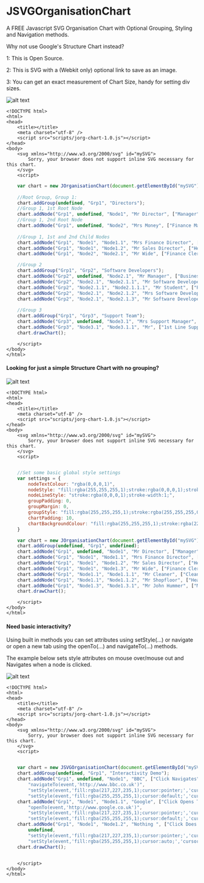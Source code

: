 # JSVGOrganisationChart
A FREE Javascript SVG Organisation Chart with Optional Grouping, Styling and Navigation methods.

Why not use Google's Structure Chart instead? 

1: This is Open Source.

2: This is SVG with a (Webkit only) optional link to save as an image.

3: You can get an exact measurement of Chart Size, handy for setting div sizes.

![alt text](https://github.com/thobbsinteractive/JOrganisationChart/blob/master/basicSVGChartExample.png "Basic Example")

```
<!DOCTYPE html>
<html>
<head>
    <title></title>
	<meta charset="utf-8" />
    <script src="scripts/jorg-chart-1.0.js"></script>
</head>
<body>
    <svg xmlns="http://www.w3.org/2000/svg" id="mySVG">
        Sorry, your browser does not support inline SVG necessary for this chart.
    </svg>
    <script>
```
```javascript
    var chart = new JOrganisationChart(document.getElementById("mySVG"));
    
    //Root Group, Group 1:
    chart.addGroup(undefined, "Grp1", "Directors");
    //Group 1, 1st Root Node 
    chart.addNode("Grp1", undefined, "Node1", "Mr Director", ["Manager", "Runs Everything"]);
    //Group 1, 2nd Root Node 
    chart.addNode("Grp1", undefined, "Node2", "Mrs Money", ["Finance Manager", "Pays for Everything"]);
    
    //Group 1, 1st and 2nd Child Nodes
    chart.addNode("Grp1", "Node1", "Node1.1", "Mrs Finance Director", ["Accountant", "Pays for somethings"]);
    chart.addNode("Grp1", "Node1", "Node1.2", "Mr Sales Director", ["Head of Sales", "Sells Everything"]);
    chart.addNode("Grp1", "Node2", "Node2.1", "Mr Wide", ["Finance Clerk Who has a really long Job Title", "Plays with numbers"]);

    //Group 2
    chart.addGroup("Grp1", "Grp2", "Software Developers");
    chart.addNode("Grp2", undefined, "Node2.1", "Mr Manager", ["Business Manager", "Orders Lackies"]);
    chart.addNode("Grp2", "Node2.1", "Node2.1.1", "Mr Software Developer 1", ["Software Developer", "Makes Bugs", "Cleans Office"]);
    chart.addNode("Grp2", "Node2.1.1", "Node2.1.1.1", "Mr Student", ["Placement Dude", "Tests"]);
    chart.addNode("Grp2", "Node2.1", "Node2.1.2", "Mrs Software Developer 2", ["Software Developer", "Makes Codes"]);
    chart.addNode("Grp2", "Node2.1", "Node2.1.3", "Mr Software Developer 3", ["Software Developer", "Turns Water into Wine"]);
    
    //Group 3
    chart.addGroup("Grp1", "Grp3", "Support Team");
    chart.addNode("Grp3", undefined, "Node3.1", "Mrs Support Manager", ["Business Manager", "Orders Lackies"]);
    chart.addNode("Grp3", "Node3.1", "Node3.1.1", "Mr", ["1st Line Support", "Phone Jocky"]);
    chart.drawChart();
```
```
    </script>
</body>
</html>
```

#### Looking for just a simple Structure Chart with no grouping? ####

![alt text](https://github.com/thobbsinteractive/JOrganisationChart/blob/master/simpleSVGChartExample.png "Simple Structure Chart")

```
<!DOCTYPE html>
<html>
<head>
    <title></title>
	<meta charset="utf-8" />
    <script src="scripts/jorg-chart-1.0.js"></script>
</head>
<body>
    <svg xmlns="http://www.w3.org/2000/svg" id="mySVG">
        Sorry, your browser does not support inline SVG necessary for this chart.
    </svg>
    <script>
```
```javascript

	//Set some basic global style settings 
    var settings = {
        nodeTextColour: "rgba(0,0,0,1)",
        nodeStyle: "fill:rgba(255,255,255,1);stroke:rgba(0,0,0,1);stroke-width:1;",
        nodeLineStyle: "stroke:rgba(0,0,0,1);stroke-width:1;",
        groupPadding: 0,
        groupMargin: 0,
        groupStyle: "fill:rgba(255,255,255,1);stroke:rgba(255,255,255,0);stroke-width:0;",
        chartPadding: 10,
        chartBackgroundColour: "fill:rgba(255,255,255,1);stroke:rgba(220,220,220,1);stroke-width:0;"
    }

    var chart = new JOrganisationChart(document.getElementById("mySVG"), undefined, settings);
    chart.addGroup(undefined, "Grp1", undefined);
    chart.addNode("Grp1", undefined, "Node1", "Mr Director", ["Manager", "Runs Everything"]);
    chart.addNode("Grp1", "Node1", "Node1.1", "Mrs Finance Director", ["Accountant", "Pays for somethings"]);
    chart.addNode("Grp1", "Node1", "Node1.2", "Mr Sales Director", ["Head of Sales", "Sells Everything"]);
    chart.addNode("Grp1", "Node1", "Node1.3", "Mr Wide", ["Finance Clerk Who has a really long Job Title", "Plays with numbers"]);
    chart.addNode("Grp1", "Node1.1", "Node1.1.1", "Mr Cleaner", ["Cleaner", "Cleans"]);
    chart.addNode("Grp1", "Node1.1", "Node1.1.2", "Mr Shopfloor", ["Head of Sales", "Sells Everything"]);
    chart.addNode("Grp1", "Node1.3", "Node1.3.1", "Mr John Hummer", ["Muscian", "Sound Track to the 80s"]);
    chart.drawChart();
```
```
    </script>
</body>
</html>
```

#### Need basic interactivity? ####
Using built in methods you can set attributes using setStyle(...) or navigate or open a new tab using the openTo(...) and navigateTo(...) methods.

The example below sets style attributes on mouse over/mouse out and Navigates when a node is clicked.

![alt text](https://github.com/thobbsinteractive/JOrganisationChart/blob/master/InteractiveSVGChartExample.png "Interactive Chart")

```
<!DOCTYPE html>
<html>
<head>
    <title></title>
	<meta charset="utf-8" />
    <script src="scripts/jorg-chart-1.0.js"></script>
</head>
<body>
    <svg xmlns="http://www.w3.org/2000/svg" id="mySVG">
        Sorry, your browser does not support inline SVG necessary for this chart.
    </svg>
    <script>
```
```javascript

    var chart = new JSVGOrganisationChart(document.getElementById("mySVG"));
    chart.addGroup(undefined, "Grp1", "Interactivity Demo");
    chart.addNode("Grp1", undefined, "Node1", "BBC", ["Click Navigates", "to BBC"], undefined,
        "navigateTo(event,'http://www.bbc.co.uk')",
        "setStyle(event,'fill:rgba(217,227,235,1);cursor:pointer;','cursor:pointer;','cursor:pointer;')",
        "setStyle(event,'fill:rgba(255,255,255,1);cursor:default;','cursor:default;','cursor:default;')");
    chart.addNode("Grp1", "Node1", "Node1.1", "Google", ["Click Opens Tab", "to Google"], undefined,
        "openTo(event,'http://www.google.co.uk')",
        "setStyle(event,'fill:rgba(217,227,235,1);cursor:pointer;','cursor:pointer;','cursor:pointer;')",
        "setStyle(event,'fill:rgba(255,255,255,1);cursor:default;','cursor:default;','cursor:default;')");
    chart.addNode("Grp1", "Node1", "Node1.2", "Nothing ", ["Click Does Nothing"], undefined,
        undefined,
        "setStyle(event,'fill:rgba(217,227,235,1);cursor:pointer;','cursor:pointer;','cursor:pointer;')",
        "setStyle(event,'fill:rgba(255,255,255,1);cursor:auto;','cursor:default;','cursor:default;')");
    chart.drawChart();
    
```
```
    </script>
</body>
</html>
```
